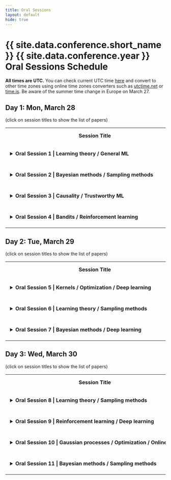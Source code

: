 ```yaml
---
title: Oral Sessions
layout: default
hide: true
---
```



<style>
details {
margin: 5pt;
width: 400pt;
}

details > summary {
  border: none;
  cursor: pointer;
  font-weight: bold;
}

details > ul {
}

details[open] > summary {
}

</style>

<h1>{{ site.data.conference.short_name }} {{ site.data.conference.year }} Oral Sessions Schedule</h1>

**All times are UTC.**
You can check current UTC time [here](https://www.utctime.net/)
and convert to other time zones using online time zones converters such as
[utctime.net](https://www.utctime.net/utc-time-zone-converter) or [time.is](https://time.is/UTC).
Be aware of the summer time change in Europe on March 27.


## Day 1: Mon, March 28 

(click on session titles to show the list of papers) 

<table>
<tr>   
<th> Session Title </th>
<th> Time  (<a href="https://www.utctime.net/">UTC</a>) 
</th>
</tr>

<tr>
<td>
<details>
<summary> Oral Session 1 | Learning theory / General ML  </summary>
<ul>
<li> Denoising and change point localisation in piecewise-constant high-dimensional regression coefficients 
</li>
<li> Noise Regularizes Over-parameterized Rank One Matrix Recovery, Provably
</li>
<li> Survival regression with proper scoring rules and monotonic neural networks
</li>
<li> Multivariate Quantile Function Forecaster
</li>
</ul>
</details>
</td>
<td>
08:30 - 09:30
</td>
</tr>

<tr>
<td>
<details>
<summary> Oral Session 2 | Bayesian methods / Sampling methods  </summary>
<ul>
<li>Differentiable Bayesian inference of SDE parameters using a pathwise series expansion of Brownian motion  
</li>
<li>Nonparametric Relational Models with Superrectangulation  
</li>
<li>Robust Bayesian Inference for Simulator-based Models via the MMD Posterior Bootstrap
</li>
<li>Unifying Importance Based Regularisation Methods for Continual Learning
</li>
</ul>
</details>
</td>
<td>
09:30 - 10:30
</td>
</tr>

<tr>
<td>
<details>
<summary> Oral Session 3 | Causality / Trustworthy ML  </summary>
<ul>
<li>Almost optimal universal lower bound for learning causal DAGs with atomic interventions
</li>
<li>Variance Minimization in the Wasserstein Space for Invariant Causal Prediction
</li>
<li>On the Assumptions of Synthetic Control Methods
</li>
<li>Differentially Private Densest Subgraph
</li>
</ul>
</details>
</td>
<td>
13:00 - 14:00
</td>
</tr>

<tr>
<td>
<details>
<summary> Oral Session 4 | Bandits / Reinforcement learning </summary>
<ul>
<li>Optimal Rates of (Locally) Differentially Private Heavy-tailed Multi-Armed Bandits
</li>
<li>Nonstochastic Bandits and Experts with Arm-Dependent Delays
</li>
<li>Towards Agnostic Feature-based Dynamic Pricing: Linear Policies vs Linear Valuation with Unknown Noise
</li>
<li>Towards an Understanding of Default Policies in Multitask Policy Optimization
</li>
</ul>
</details>
</td>
<td>
14:00 - 15:00
</td>
</tr>
</table>

## Day 2: Tue, March 29 


(click on session titles to show the list of papers) 

<table>
<tr>   
<th> Session Title </th>
<th> Time (<a href="https://www.utctime.net/">UTC</a>) 
</th>
</tr>

<tr>
<td>
<details>
<summary> Oral Session 5 |  Kernels / Optimization / Deep learning </summary>
<ul>
<li>Kernel Robust Smoothing
</li>
<li>A Single-Timescale Method for Stochastic Bilevel Optimization
</li>
<li>Lifted Primal-Dual Method for Bilinearly Coupled Smooth Minimax Optimization
</li>
<li>Generative Models as Distributions of Functions
</li>
</ul>
</details>
</td>

<td>
09:30 - 10:30
</td>
</tr>

<tr>
<td>
<details>
<summary> Oral Session 6 | Learning theory / Sampling methods </summary>
<ul>
<li>Amortized Rejection Sampling in Universal Probabilistic Programming
</li>
<li>Adaptive Importance Sampling meets Mirror Descent : a Bias-variance tradeoff
</li>
<li>"Loss as the Inconsistency of a Probabilistic Dependency Graph: Choose your Model, not your Loss Function"
</li>
<li>On the Consistency of Max-Margin Losses
</li>
</ul>
</details>
</td>
<td>
10:30 - 11:30 
</td>
</tr>


<tr>
<td>
<details>
<summary> Oral Session 7 | Bayesian methods / Deep learning </summary>
<ul>
<li>"Many processors, little time: MCMC for partitions via optimal transport couplings"
</li>
<li>Rapid Convergence of Informed Importance Tempering
</li>
<li>Projection Predictive Inference for Generalized Linear and Additive Multilevel Models
</li>
<li>Density Ratio Estimation via Infinitesimal Classification
</li>
</ul>
</details>
</td>
<td>
15:00 - 16:00
</td>
</tr>

</table>

## Day 3: Wed, March 30 


(click on session titles to show the list of papers) 

<table>

<tr>
<th>
Session Title
</th>
<th>
Time (<a href="https://www.utctime.net/">UTC</a>) 
</th> 
</tr>

<tr>
<td>
<details>
<summary>  Oral Session 8 | Learning theory / Sampling methods  </summary>
<ul>
<li>Sampling from Arbitrary Functions via PSD Models
</li>
<li>Orbital MCMC
</li>
<li>Hardness of Learning a Single Neuron with Adversarial Label Noise
</li>
<li>Data-splitting improves statistical performance in  overparameterized regimes
</li>
</ul>
</details>
</td>
<td>
07:00 - 08:00
</td>
</tr>


<tr>
<td>
<details>
<summary>Oral Session 9 | Reinforcement learning / Deep learning </summary> 
<ul>
<li>Beta Shapley: a Unified and Noise-reduced Data Valuation Framework for Machine Learning
</li>
<li>"Faster Rates, Adaptive Algorithms, and Finite-Time Bounds for Gradient Temporal-Difference Learning"
</li>
<li>A general class of surrogate functions for stable and efficient reinforcement learning
</li>
<li>A Complete Characterisation of ReLU-Invariant Distributions
</li>
</ul>
</details>
</td>
<td>
08:00 - 09:00 
</td>
</tr>


<tr>
<td>
<details>
<summary>Oral Session 10 | Gaussian processes / Optimization / Online ML </summary> 
<ul>
<li>Minimax Optimization: The Case of Convex-Submodular
</li>
<li>Doubly Mixed-Effects Gaussian Process Regression
</li>
<li>Fast and Scalable Spike and Slab Variable Selection in High-Dimensional Gaussian Processes
</li>
<li>Debiasing Samples from Online Learning Using Bootstrap
</li>
</ul>
</details>
</td>

<td>
13:00 - 14:00
</td>
</tr>


<tr>
<td>
<details>
<summary>Oral Session 11 | Bayesian methods / Sampling methods</summary> 

<ul>
<li>Entropy Regularized Optimal Transport Independence Criterion
</li>
<li>Two-Sample Test with Kernel Projected Wasserstein Distance
</li>
<li>Estimating Functionals of the Out-of-Sample Error Distribution in High-Dimensional Ridge Regression
</li>
<li>Heavy-tailed Streaming Statistical Estimation       
</li>
</ul>
</details>
</td>

<td>
14:00 - 15:00
</td>
</tr>
</table>

